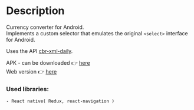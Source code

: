 
# Description
Currency converter for Android.<br/>
Implements a custom selector that emulates the original `<select>` interface for Android.

Uses the API [cbr-xml-daily](https://www.cbr-xml-daily.ru/).<br/>

APK - can be downloaded 👉 [here](https://drive.google.com/file/d/13fWo103jZaFTeyZb9JmhofPXqW4liBSf/view?usp=sharing)<br/>
Web version 👉 [here](https://github.com/DavidSulava/currency-converter)<br/>

### Used libraries:
```
- React native( Redux, react-navigation )
```
